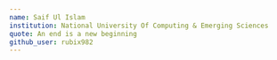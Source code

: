 ```yaml
---
name: Saif Ul Islam
institution: National University Of Computing & Emerging Sciences
quote: An end is a new beginning
github_user: rubix982
---
```


